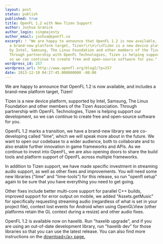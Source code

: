 ```yaml
---
layout: post
status: publish
published: true
title: OpenFL 1.2 with New Tizen Support
author: Joshua Granick
author_login: singmajesty
author_email: joshua@openfl.co
excerpt: ! "We are happy to announce that OpenFL 1.2 is now available, and includes
  a brand-new platform target, Tizen!\r\n\r\nTizen is a new device platform, supported
  by Intel, Samsung, The Linux Foundation and other members of the Tizen Association.
  Through partnership with OpenFL Technologies, Tizen is helping support our development,
  so we can continue to create free and open-source software for you."
wordpress_id: 257
wordpress_url: http://www.openfl.org/blog2/?p=257
date: 2013-12-10 04:27:45.000000000 -08:00
---
```

We are happy to announce that OpenFL 1.2 is now available, and includes a brand-new platform target, Tizen!

Tizen is a new device platform, supported by Intel, Samsung, The Linux Foundation and other members of the Tizen Association. Through partnership with OpenFL Technologies, Tizen is helping support our development, so we can continue to create free and open-source software for you.<a id="more"></a><a id="more-257"></a>

OpenFL 1.2 marks a transition, we have a brand-new library we are co-developing called "lime", which we will speak more about in the future. We want to open our codebase to a wider audience, both to collaborate and to also enable further innovation in game frameworks and APIs. As we continue to invest into OpenFL, we are also opening doors to share the build tools and platform support of OpenFL across multiple frameworks.

In addition to Tizen support, we have made specific investment in streaming audio support, as well as other fixes and improvements. You will need some new libraries ("lime" and "lime-tools") for this release, so run "openfl setup" again to be sure that you have everything you need to get going.

Other fixes include better multi-core support for parallel C++ builds, improved support for error output on mobile, we added "Assets.getMusic" for specifically requesting streaming audio (regardless of what is set in your project file), context lost events for Android when using OpenGLView (other platforms retain the GL context during a resize) and other audio fixes.

OpenFL 1.2 is available now on haxelib. Run "haxelib upgrade", and if you are using an out-of-date development library, run "haxelib dev" for those libraries so that you can use the latest release. You can also find more instructions on the <a href="http:&#47;&#47;www.openfl.org&#47;download">download<&#47;a> page.
